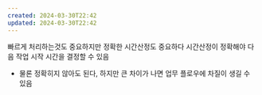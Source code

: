 ```yaml
---
created: 2024-03-30T22:42
updated: 2024-03-30T22:42
---
```

빠르게 처리하는것도 중요하지만
정확한 시간산정도 중요하다
시간산정이 정확해야 다음 작업 시작 시간을 결정할 수 있음
- 물론 정확히지 않아도 된다, 하지만 큰 차이가 나면 업무 플로우에 차질이 생길 수 있음